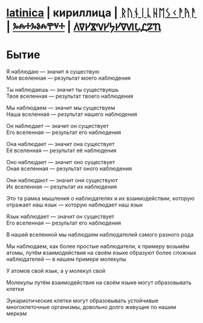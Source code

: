 # [latinica](../Latn/Byitiye.md) | кириллица | [ᚱᚢᚾᛁᚳᚺᛖᛊᚲᚨᚤᚨ](../Runr/Byitiye.md) | [ⰳⰾⰰⰳⱁⰾⰹⱌⰰ](../Glag/Byitiye.md) | [𐍓𐍠𐍔𐍮𐍝𐍔𐍟𐍔𐍠𐍜𐍡𐍚𐍐𐍴](../Perm/Byitiye.md)

# Бытие

Я наблюдаю — значит я существую  
Моя вселенная — результат моего наблюдения

Ты наблюдаешь — значит ты существуешь  
Твоя вселенная — результат твоего наблюдения

Мы наблюдаем — значит мы существуем  
Наша вселенная — результат нашего наблюдения

Он наблюдает — значит он существует  
Его вселенная — результат его наблюдения

Она наблюдает — значит она существует  
Её вселенная — результат её наблюдения

Оно наблюдает — значит оно существует  
Оная вселенная — результат оного наблюдения

Они наблюдают — значит они существуют  
Их вселенная — результат их наблюдения


Это та рамка мышления о наблюдателях и их взаимодействии, которую отражает наш язык — которую наблюдает наш язык

Язык наблюдает — значит он существует  
Его вселенная — результат его наблюдения

В нашей вселенной мы наблюдаем наблюдателей самого разного рода

Мы наблюдаем, как более простые наблюдатели, к примеру возьмём атомы, путём взаимодействия на своём языке образуют более сложных наблюдателей — в нашем примере молекулы

У атомов свой язык, а у молекул свой

Молекулы путём взаимодействия на своём языке могут образовывать клетки

Эукариотические клетки могут образовывать устойчивые многоклеточные организмы, довольно долго живущие по нашим меркам


